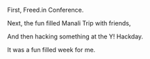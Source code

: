 <html><body><p>First, Freed.in Conference.







Next, the fun filled Manali Trip with friends,







And then hacking something at the Y! Hackday.







It was a fun filled week for me.</p></body></html>